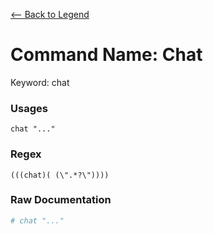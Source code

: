 [<-- Back to Legend](../legend.md)

# Command Name: Chat
Keyword: chat

### Usages
```
chat "..."
```

### Regex
```regexp
(((chat)( (\".*?\"))))
```

### Raw Documentation
```yml
# chat "..."
```
